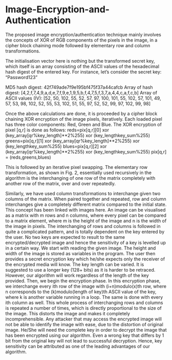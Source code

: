 # Image-Encryption-and-Authentication
The proposed image encryption/authentication technique mainly involves the concepts of XOR of RGB components of the pixels in the image, in a cipher block chaining mode followed by elementary row and column transformations.

The initialisation vector here is nothing but the transformed secret key, which itself is an array consisting of the ASCII values of the hexadecimal hash digest of the entered key. For instance, let’s consider the secret key: “Password123”

MD5 hash digest: 42f749ade7f9e195bf475f37a44cafcb Array of hash digest: [4,2,f,7,4,9,a,d,e,7,f,9,e,1,9,5,b,f,4,7,5,f,3,7,a,4,4,c,a,f,c,b] Array of ASCII values (IV): [52, 50, 102, 55, 52, 57, 97, 100, 101, 55, 102, 57, 101, 49, 57, 53, 98, 102, 52, 55, 53, 102, 51, 55, 97, 52, 52, 99, 97, 102, 99, 98]

Once the above calculations are done, it is proceeded by a cipher block chaining XOR encryption of the image pixels, iteratively. Each loaded pixel has three color components: Red, Green and Blue. The XOR encryption of pixel [q,r] is done as follows: reds=pix[q,r][0] xor (key_array[qr%key_length]**2%255) xor (key_lengthkey_sum%255) greens=pix[q,r][1] xor (key_array[qr%key_length]**2%255) xor (key_lengthkey_sum%255) blues=pix[q,r][2] xor (key_array[qr%key_length]**2%255) xor (key_lengthkey_sum%255) pix[q,r] = (reds,greens,blues)

This is followed by an iterative pixel swapping. The elementary row transformation, as shown in Fig. 2, essentially used recursively in the algorithm is the interchanging of one row of the matrix completely with another row of the matrix, over and over repeatedly.

Similarly, we have used column transformations to interchange given two columns of the matrix. When paired together and repeated, row and column interchanges give a completely different matrix compared to the initial state. This concept has been linked with images here. An image can be visualised as a matrix with m rows and n columns, where every pixel can be compared to a matrix element, where m is the height of the image and n is the width of the image in pixels. The interchanging of rows and columns is followed in quite a complicated pattern, and is totally dependent on the key entered by the user. No two keys are expected to result to the same encrypted/decrypted image and hence the sensitivity of a key is levelled up in a certain way. We start with reading the given image. The height and width of the image is stored as variables in the program. The user then provides a secret encryption key which he/she expects only the receiver of the encrypted media will know. The key length can be varied. It is suggested to use a longer key (128+ bits) as it is harder to be retraced. However, our algorithm will work regardless of the length of the key provided. Then, we begin the encryption phase. In this encryption phase, we interchange every ith row of the image with (i+n)modulo(x)th row, where n corresponds to the (k)modulo(length of key)th ASCII value of the key, where k is another variable running in a loop. The same is done with every ith column as well. This whole process of interchanging rows and columns is repeated a number of times, which is directly proportional to the size of the image. This distorts the image and makes it completely incomprehensible. Any attacker that may access the encrypted image will not be able to identify the image with ease, due to the distortion of original image. He/She will need the complete key in order to decrypt the image that has been encrypted using our algorithm. Even a wrong key that differs by 1 bit from the original key will not lead to successful decryption. Hence, key sensitivity can be attributed as one of the leading advantages of our algorithm.
